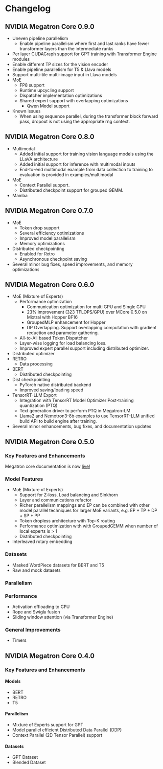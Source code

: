 # Changelog

## NVIDIA Megatron Core 0.9.0

- Uneven pipeline parallelism
  - Enable pipeline parallelism where first and last ranks have fewer transformer layers than the intermediate ranks
- Per layer CUDAGraph support for GPT training with Transformer Engine modules
- Enable different TP sizes for the vision encoder
- Enable pipeline parallelism for T5 & Llava models
- Support multi-tile multi-image input in Llava models
- MoE
  - FP8 support
  - Runtime upcycling support
  - Dispatcher implementation optimizations
  - Shared expert support with overlapping optimizations
    - Qwen Model support
- Known Issues
  - When using sequence parallel, during the transformer block forward pass, dropout is not using the appropriate rng context.


## NVIDIA Megatron Core 0.8.0

- Multimodal
  - Added initial support for training vision language models using the LLaVA architecture
  - Added initial support for inference with multimodal inputs
  - End-to-end multimodal example from data collection to training to evaluation is provided in examples/multimodal
- MoE
  - Context Parallel support.
  - Distributed checkpoint support for grouped GEMM.
- Mamba

## NVIDIA Megatron Core 0.7.0

- MoE
  - Token drop support
  - Several efficiency optimizations
  - Improved model parallelism
  - Memory optimizations
- Distributed checkpointing
  - Enabled for Retro
  - Asynchronous checkpoint saving
- Several minor bug fixes, speed improvements, and memory optimizations

## NVIDIA Megatron Core 0.6.0

- MoE (Mixture of Experts)
  - Performance optimization
    - Communication optimization for multi GPU and Single GPU 
    - 23% improvement (323 TFLOPS/GPU) over MCore 0.5.0 on Mixtral with Hopper BF16
    - GroupedMLP enhancement for Hopper
    - DP Overlapping. Support overlapping computation with gradient reduction and parameter gathering.
  - All-to-All based Token Dispatcher
  - Layer-wise logging for load balancing loss.
  - Improved expert parallel support including distributed optimizer.
- Distributed optimizer
- RETRO
  - Data processing
- BERT
  - Distributed checkpointing
- Dist checkpointing
  - PyTorch native distributed backend
  - Improved saving/loading speed
- TensorRT-LLM Export
  - Integration with TensorRT Model Optimizer Post-training quantization (PTQ)
  - Text generation driver to perform PTQ in Megatron-LM
  - Llama2 and Nemotron3-8b examples to use TensorRT-LLM unified build API to build engine after training.
- Several minor enhancements, bug fixes, and documentation updates

## NVIDIA Megatron Core 0.5.0

### Key Features and Enhancements

Megatron core documentation is now [live!](https://docs.nvidia.com/megatron-core/developer-guide/latest/user-guide/index.html#quick-start)

### Model Features

- MoE (Mixture of Experts)
  - Support for Z-loss, Load balancing and Sinkhorn
  - Layer and communications refactor
  - Richer parallelism mappings and EP can be combined with other model parallel techniques for larger MoE variants, e.g. EP + TP + DP + SP + PP
  - Token dropless architecture with Top-K routing
  - Performance optimization with with GroupedGEMM when number of local experts is > 1
  - Distributed checkpointing
- Interleaved rotary embedding

### Datasets

- Masked WordPiece datasets for BERT and T5
- Raw and mock datasets

### Parallelism

### Performance

- Activation offloading to CPU
- Rope and Swiglu fusion
- Sliding window attention (via Transformer Engine)

### General Improvements

- Timers

## NVIDIA Megatron Core 0.4.0

### Key Features and Enhancements

#### Models

- BERT
- RETRO
- T5

#### Parallelism

- Mixture of Experts support for GPT
- Model parallel efficient Distributed Data Parallel (DDP)
- Context Parallel (2D Tensor Parallel) support

#### Datasets

- GPT Dataset
- Blended Dataset
